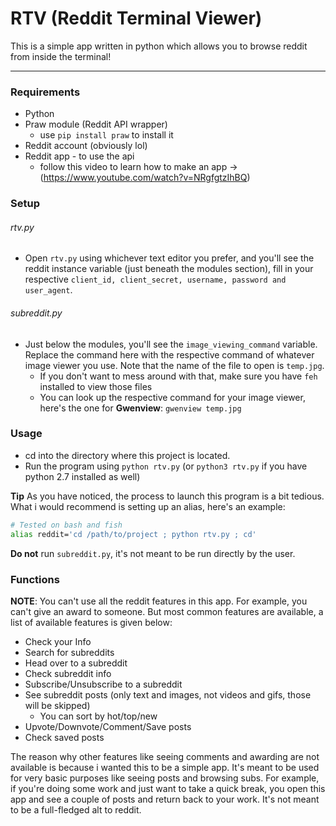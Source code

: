 # RTV (Reddit Terminal Viewer)

This is a simple app written in python which allows you to browse reddit from inside the terminal!

---
### Requirements
- Python
- Praw module (Reddit API wrapper) 
    - use `pip install praw` to install it
- Reddit account (obviously lol)
- Reddit app - to use the api
    - follow this video to learn how to make an app -> (https://www.youtube.com/watch?v=NRgfgtzIhBQ)

### Setup

###### rtv.py
- Open `rtv.py` using whichever text editor you prefer, and you'll see the reddit instance variable (just beneath the modules section), fill in your respective `client_id, client_secret, username, password and user_agent`.

###### subreddit.py
- Just below the modules, you'll see the `image_viewing_command` variable. Replace the command here with the respective command of whatever image viewer you use. Note that the name of the file to open is `temp.jpg`.
    - If you don't want to mess around with that, make sure you have `feh` installed to view those files
    - You can look up the respective command for your image viewer, here's the one for **Gwenview**: `gwenview temp.jpg`

### Usage 
- cd into the directory where this project is located.
- Run the program using `python rtv.py` (or `python3 rtv.py` if you have python 2.7 installed as well)

**Tip** As you have noticed, the process to launch this program is a bit tedious. What i would recommend is setting up an alias, here's an example:
```bash
# Tested on bash and fish
alias reddit='cd /path/to/project ; python rtv.py ; cd'
```

**Do not** run `subreddit.py`, it's not meant to be run directly by the user.

### Functions
**NOTE**: You can't use all the reddit features in this app. For example, you can't give an award to someone. But most common features are available, a list of available features is given below:

- Check your Info
- Search for subreddits
- Head over to a subreddit
- Check subreddit info
- Subscribe/Unsubscribe to a subreddit
- See subreddit posts (only text and images, not videos and gifs, those will be skipped)
    - You can sort by hot/top/new
- Upvote/Downvote/Comment/Save posts
- Check saved posts

The reason why other features like seeing comments and awarding are not available is because i wanted this to be a simple app. It's meant to be used for very basic purposes like seeing posts and browsing subs. For example, if you're doing some work and just want to take a quick break, you open this app and see a couple of posts and return back to your work. It's not meant to be a full-fledged alt to reddit.
